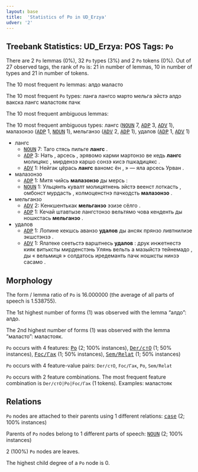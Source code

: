 ```yaml
---
layout: base
title:  'Statistics of Po in UD_Erzya'
udver: '2'
---
```


## Treebank Statistics: UD_Erzya: POS Tags: `Po`

There are 2 `Po` lemmas (0%), 32 `Po` types (3%) and 2 `Po` tokens (0%).
Out of 27 observed tags, the rank of `Po` is: 21 in number of lemmas, 10 in number of types and 21 in number of tokens.

The 10 most frequent `Po` lemmas: алдо маласто

The 10 most frequent `Po` types:  ланга лангсо марто мельга эйстэ алдо вакска лангс маластояк пачк

The 10 most frequent ambiguous lemmas: 

The 10 most frequent ambiguous types:  лангс (<tt><a href="myv-pos-NOUN.html">NOUN</a></tt> 7, <tt><a href="myv-pos-ADP.html">ADP</a></tt> 3, <tt><a href="myv-pos-ADV.html">ADV</a></tt> 1), малазонзо (<tt><a href="myv-pos-ADP.html">ADP</a></tt> 1, <tt><a href="myv-pos-NOUN.html">NOUN</a></tt> 1), мельганзо (<tt><a href="myv-pos-ADV.html">ADV</a></tt> 2, <tt><a href="myv-pos-ADP.html">ADP</a></tt> 1), удалов (<tt><a href="myv-pos-ADP.html">ADP</a></tt> 1, <tt><a href="myv-pos-ADV.html">ADV</a></tt> 1)


* лангс
  * <tt><a href="myv-pos-NOUN.html">NOUN</a></tt> 7: Таго стясь пильге <b>лангс</b> .
  * <tt><a href="myv-pos-ADP.html">ADP</a></tt> 3: Нать , арсесь , эрявомо карми мартонзо ве кедь <b>лангс</b> молицякс , мирдензэ каршо сонзэ кисэ пшкадицякс .
  * <tt><a href="myv-pos-ADV.html">ADV</a></tt> 1: Нейгак цёрась <b>лангс</b> ваномс ён , » — яла арсесь Урван .
* малазонзо
  * <tt><a href="myv-pos-ADP.html">ADP</a></tt> 1: Митя чийсь <b>малазонзо</b> ды мерсь :
  * <tt><a href="myv-pos-NOUN.html">NOUN</a></tt> 1: Ульцянть кувалт молицятнень эйстэ веенст лоткасть , омбонст мурдасть , колмоценстнэ пачкодсть <b>малазонзо</b> .
* мельганзо
  * <tt><a href="myv-pos-ADV.html">ADV</a></tt> 2: Кенкшентькак <b>мельганзо</b> эзизе сёлго .
  * <tt><a href="myv-pos-ADP.html">ADP</a></tt> 1: Кечай штавтызе лангстонзо вельтямо чова кенденть ды ношкстась <b>мельганзо</b> .
* удалов
  * <tt><a href="myv-pos-ADP.html">ADP</a></tt> 1: Лопине кекшсь аванзо <b>удалов</b> ды ансяк прянзо ливтнилизе экшстэнзэ .
  * <tt><a href="myv-pos-ADV.html">ADV</a></tt> 1: Ялатеке сеетьстэ варштнесь <b>удалов</b> : друк инжетнестэ кияк витьксты мирденстэнь Улянь вельть а мазыйстэ тейнемадо , ды « вельмиця » солдатось иредеманть пачк ношксты нинзэ сасамо .

## Morphology

The form / lemma ratio of `Po` is 16.000000 (the average of all parts of speech is 1.538755).

The 1st highest number of forms (1) was observed with the lemma “алдо”: алдо.

The 2nd highest number of forms (1) was observed with the lemma “маласто”: маластояк.

`Po` occurs with 4 features: <tt><a href="myv-feat-Po.html">Po</a></tt> (2; 100% instances), <tt><a href="myv-feat-Der/стО.html">Der/стО</a></tt> (1; 50% instances), <tt><a href="myv-feat-Foc/Гак.html">Foc/Гак</a></tt> (1; 50% instances), <tt><a href="myv-feat-Sem/Relat.html">Sem/Relat</a></tt> (1; 50% instances)

`Po` occurs with 4 feature-value pairs: `Der/стО`, `Foc/Гак`, `Po`, `Sem/Relat`

`Po` occurs with 2 feature combinations.
The most frequent feature combination is `Der/стО|Po|Foc/Гак` (1 tokens).
Examples: маластояк


## Relations

`Po` nodes are attached to their parents using 1 different relations: <tt><a href="myv-dep-case.html">case</a></tt> (2; 100% instances)

Parents of `Po` nodes belong to 1 different parts of speech: <tt><a href="myv-pos-NOUN.html">NOUN</a></tt> (2; 100% instances)

2 (100%) `Po` nodes are leaves.

The highest child degree of a `Po` node is 0.

